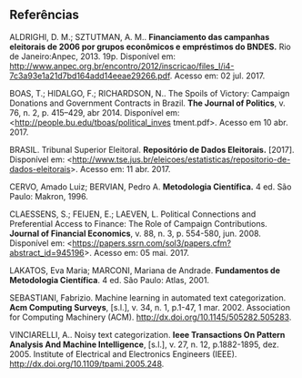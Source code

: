 Referências
-----------

ALDRIGHI, D. M.; SZTUTMAN, A. M.. **Financiamento das campanhas eleitorais de 2006 por grupos econômicos e empréstimos do BNDES.** Rio de Janeiro:Anpec, 2013. 19p. Disponível em: <http://www.anpec.org.br/encontro/2012/inscricao/files_I/i4-7c3a93e1a21d7bd164add14eeae29266.pdf>. Acesso em: 02 jul. 2017.

BOAS, T.; HIDALGO, F.; RICHARDSON, N.. The Spoils of Victory: Campaign Donations and Government Contracts in Brazil. **The Journal of Politics**, v. 76, n. 2, p. 415–429, abr 2014. Disponível em: <http://people.bu.edu/tboas/political_inves tment.pdf>. Acesso em 10 abr. 2017.

BRASIL. Tribunal Superior Eleitoral. **Repositório de Dados Eleitorais.** [2017]. Disponível em:
<<http://www.tse.jus.br/eleicoes/estatisticas/repositorio-de-dados-eleitorais>>. Acesso em: 11 abr. 2017.

CERVO, Amado Luiz; BERVIAN, Pedro A. **Metodologia Científica.** 4 ed. São Paulo: Makron, 1996.

CLAESSENS, S.; FEIJEN, E.; LAEVEN, L. Political Connections and Preferential Access to Finance: The Role of Campaign Contributions. **Journal of Financial Economics**, v. 88, n. 3, p. 554-580, jun. 2008. Disponível em: <<https://papers.ssrn.com/sol3/papers.cfm?abstract_id=945196>>. Acesso em: 05 mai. 2017.

LAKATOS, Eva Maria; MARCONI, Mariana de Andrade. **Fundamentos de Metodologia Científica**. 4 ed. São Paulo: Atlas, 2001.

SEBASTIANI, Fabrizio. Machine learning in automated text categorization. **Acm Computing Surveys**, [s.l.], v. 34, n. 1, p.1-47, 1 mar. 2002. Association for Computing Machinery (ACM). http://dx.doi.org/10.1145/505282.505283.

VINCIARELLI, A.. Noisy text categorization. **Ieee Transactions On Pattern Analysis And Machine Intelligence**, [s.l.], v. 27, n. 12, p.1882-1895, dez. 2005. Institute of Electrical and Electronics Engineers (IEEE). http://dx.doi.org/10.1109/tpami.2005.248.

